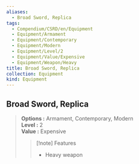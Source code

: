 ```yaml
---
aliases:
  - Broad Sword, Replica
tags:
  - Compendium/CSRD/en/Equipment
  - Equipment/Armament
  - Equipment/Contemporary
  - Equipment/Modern
  - Equipment/Level/2
  - Equipment/Value/Expensive
  - Equipment/Weapon/Heavy
title: Broad Sword, Replica
collection: Equipment
kind: Equipment
---
```

## Broad Sword, Replica  
  
>  
> **Options :** Armament, Contemporary, Modern  
> **Level :** 2  
> **Value :** Expensive  
>>[!note] Features  
>> - Heavy weapon